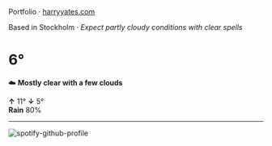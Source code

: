 Portfolio · [harryyates.com](https://harryyates.com)

<!-- WEATHER_START -->
Based in Stockholm · *Expect partly cloudy conditions with clear spells*

# 6°
☁️ **Mostly clear with a few clouds**

**↑** 11° **↓** 5°  
**Rain** 80%

---
<!-- WEATHER_END -->

<p align="left">
  <a>
    <img src="https://spotify-github-profile.kittinanx.com/api/view?uid=bigbello&cover_image=true&theme=natemoo-re&show_offline=true&background_color=121212&interchange=false&bar_color=53b14f&bar_color_cover=false" alt="spotify-github-profile">
  </a>
</p>